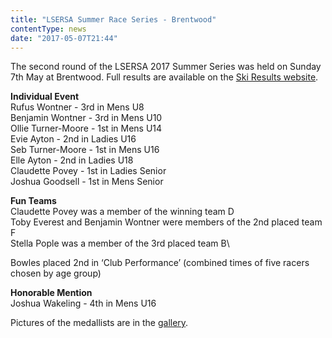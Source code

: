 ```yaml
---
title: "LSERSA Summer Race Series - Brentwood"
contentType: news
date: "2017-05-07T21:44"
---
```


The second round of the LSERSA 2017 Summer Series was held on Sunday 7th May at Brentwood. Full results are available on the [Ski Results website](https://skiresults.co.uk/events/811).

**Individual Event**\
Rufus Wontner - 3rd in Mens U8\
Benjamin Wontner - 3rd in Mens U10\
Ollie Turner-Moore - 1st in Mens U14\
Evie Ayton - 2nd in Ladies U16\
Seb Turner-Moore - 1st in Mens U16\
Elle Ayton - 2nd in Ladies U18\
Claudette Povey - 1st in Ladies Senior\
Joshua Goodsell - 1st in Mens Senior

**Fun Teams**\
Claudette Povey was a member of the winning team D\
Toby Everest and Benjamin Wontner were members of the 2nd placed team F\
Stella Pople was a member of the 3rd placed team B\

Bowles placed 2nd in ‘Club Performance’ (combined times of five racers chosen by age group)

**Honorable Mention**\
Joshua Wakeling - 4th in Mens U16

Pictures of the medallists are in the [gallery](/gallery/2017/170507_LSERSA_2_brentwood).
